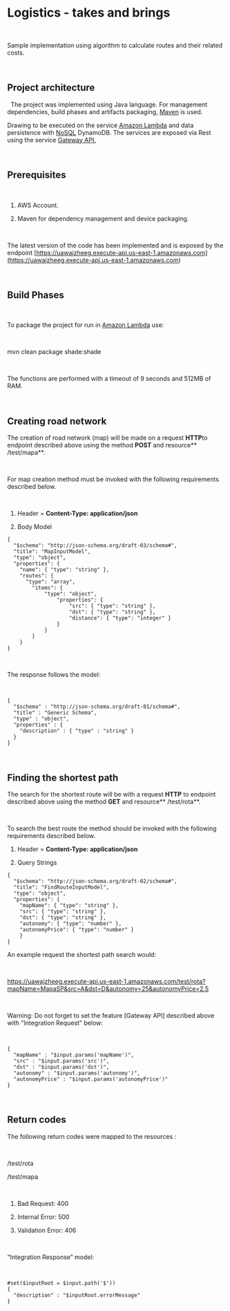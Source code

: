 Logistics - takes and brings
=======================

 

Sample implementation using algorithm to calculate routes and their
related costs.

 

Project architecture
----------------------

 
The project was implemented using Java language. For management
dependencies, build phases and artifacts packaging,
[Maven](<https://maven.apache.org>) is used.

Drawing to be executed on the service [Amazon
Lambda](<https://aws.amazon.com/lambda/>) and data persistence with
[NoSQL](<https://www.google.com.br/url?sa=t&rct=j&q=&esrc=s&source=web&cd=3&cad=rja&uact=8&ved=0CCUQFjACahUKEwirmP_d4PTHAhWBDpAKHWgPBZ8&url=https%3A%2F%2Fpt.wikipedia.org%2Fwiki%2FNoSQL&usg=AFQjCNFBP3QwsZfT1L6YqvnRdDLtjMFXhw&sig2=6L6i0MWRtLN1Z5WiVTSmNg>)
DynamoDB. The services are exposed via Rest using the service [Gateway
API.](<https://aws.amazon.com/api-gateway/>)

 

Prerequisites
--------------

 

1.  AWS Account.

2.  Maven for dependency management and device packaging.

 

The latest version of the code has been implemented and is
exposed by the endpoint
[https://uawajzheeg.execute-api.us-east-1.amazonaws.com](<https://uawajzheeg.execute-api.us-east-1.amazonaws.com>)

 

Build Phases
--------------

 

To package the project for run in [Amazon
Lambda](<https://aws.amazon.com/lambda/>) use:

 

mvn clean package shade:shade

 

The functions are performed with a timeout of 9 seconds and 512MB of RAM.

 

Creating road network
--------------------

The creation of road network (map) will be made on a request **HTTP**to
endpoint described above using the method **POST** and resource**
/test/mapa**.

 

For map creation method must be invoked with the following requirements
described below.

 

1.  Header = **Content-Type: application/json**

2.  Body Model

~~~~~~~~~~~~~~~~~~~~~~~~~~~~~~~~~~~~~~~~~~~~~~~~~~~~~~~~~~~~~~~~~~~~~~~~~~~~~~~~
{
  "$schema": "http://json-schema.org/draft-03/schema#",
  "title": "MapInputModel",
  "type": "object",
  "properties": {
    "name": { "type": "string" },
    "routes": {
      "type": "array",
        "items": {
            "type": "object",
                "properties": {
                    "src": { "type": "string" },
                    "dst": { "type": "string" },
                    "distance": { "type": "integer" }
                }
            }
        }
    }
}
~~~~~~~~~~~~~~~~~~~~~~~~~~~~~~~~~~~~~~~~~~~~~~~~~~~~~~~~~~~~~~~~~~~~~~~~~~~~~~~~

 

The response follows the model:

 

~~~~~~~~~~~~~~~~~~~~~~~~~~~~~~~~~~~~~~~~~~~~~~~~~~~~~~~~~~~~~~~~~~~~~~~~~~~~~~~~
{
  "$schema" : "http://json-schema.org/draft-01/schema#",
  "title" : "Generic Schema",
  "type" : "object",
  "properties" : {
    "description" : { "type" : "string" }
  }
}
~~~~~~~~~~~~~~~~~~~~~~~~~~~~~~~~~~~~~~~~~~~~~~~~~~~~~~~~~~~~~~~~~~~~~~~~~~~~~~~~

 

Finding the shortest path
--------------------------

The search for the shortest route will be with a request **HTTP** to endpoint
described above using the method **GET** and resource** /test/rota**.

 

To search the best route the method should be invoked with the following
requirements described below.

1.  Header = **Content-Type: application/json**

2.  Query Strings

~~~~~~~~~~~~~~~~~~~~~~~~~~~~~~~~~~~~~~~~~~~~~~~~~~~~~~~~~~~~~~~~~~~~~~~~~~~~~~~~
{
  "$schema": "http://json-schema.org/draft-02/schema#",
  "title": "FindRouteInputModel",
  "type": "object",
  "properties": {
    "mapName": { "type": "string" },
    "src": { "type": "string" },
    "dst": { "type": "string" },
    "autonomy": { "type": "number" },
    "autonomyPrice": { "type": "number" }
    }
}
~~~~~~~~~~~~~~~~~~~~~~~~~~~~~~~~~~~~~~~~~~~~~~~~~~~~~~~~~~~~~~~~~~~~~~~~~~~~~~~~



An example request the shortest path search would:

 

https://uawajzheeg.execute-api.us-east-1.amazonaws.com/test/rota?mapName=MapaSP&src=A&dst=D&autonomy=25&autonomyPrice=2.5

 

Warning: Do not forget to set the feature [Gateway API] described above with
"Integration Request" below:

 

~~~~~~~~~~~~~~~~~~~~~~~~~~~~~~~~~~~~~~~~~~~~~~~~~~~~~~~~~~~~~~~~~~~~~~~~~~~~~~~~
{
  "mapName" : "$input.params('mapName')",
  "src" : "$input.params('src')",
  "dst" : "$input.params('dst')",
  "autonomy" : "$input.params('autonomy')",
  "autonomyPrice" : "$input.params('autonomyPrice')"
}
~~~~~~~~~~~~~~~~~~~~~~~~~~~~~~~~~~~~~~~~~~~~~~~~~~~~~~~~~~~~~~~~~~~~~~~~~~~~~~~~

 

Return codes
------------------

The following return codes were mapped to the resources :

 

/test/rota

/test/mapa

 

1.  Bad Request: 400

2.  Internal Error: 500

3.  Validation Error: 406

 

“Integration Response” model:

 

~~~~~~~~~~~~~~~~~~~~~~~~~~~~~~~~~~~~~~~~~~~~~~~~~~~~~~~~~~~~~~~~~~~~~~~~~~~~~~~~
#set($inputRoot = $input.path('$'))
{
  "description" : "$inputRoot.errorMessage"
}
~~~~~~~~~~~~~~~~~~~~~~~~~~~~~~~~~~~~~~~~~~~~~~~~~~~~~~~~~~~~~~~~~~~~~~~~~~~~~~~~

 
